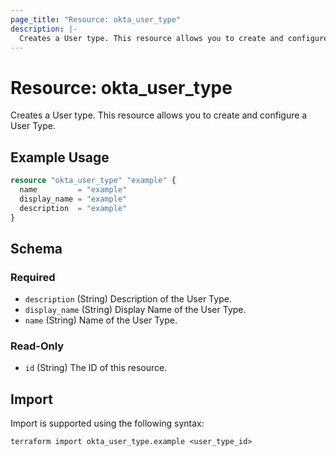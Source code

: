 ```yaml
---
page_title: "Resource: okta_user_type"
description: |-
  Creates a User type. This resource allows you to create and configure a User Type.
---
```


# Resource: okta_user_type

Creates a User type. This resource allows you to create and configure a User Type.

## Example Usage

```terraform
resource "okta_user_type" "example" {
  name         = "example"
  display_name = "example"
  description  = "example"
}
```

<!-- schema generated by tfplugindocs -->
## Schema

### Required

- `description` (String) Description of the User Type.
- `display_name` (String) Display Name of the User Type.
- `name` (String) Name of the User Type.

### Read-Only

- `id` (String) The ID of this resource.

## Import

Import is supported using the following syntax:

```shell
terraform import okta_user_type.example <user_type_id>
```
